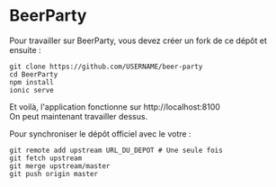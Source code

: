 # BeerParty

Pour travailler sur BeerParty, vous devez créer un fork de ce dépôt et ensuite :

```
git clone https://github.com/USERNAME/beer-party
cd BeerParty
npm install
ionic serve
```

Et voilà, l'application fonctionne sur http://localhost:8100  
On peut maintenant travailler dessus.

Pour synchroniser le dépôt officiel avec le votre :

```
git remote add upstream URL_DU_DEPOT # Une seule fois
git fetch upstream
git merge upstream/master
git push origin master
```

